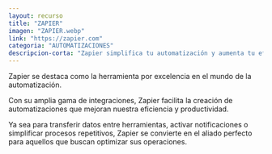 ```yaml
---
layout: recurso
title: "ZAPIER"
imagen: "ZAPIER.webp"
link: "https://zapier.com"
categoria: "AUTOMATIZACIONES"
descripcion-corta: "Zapier simplifica tu automatización y aumenta tu eficiencia."
---
```


Zapier se destaca como la herramienta por excelencia en el mundo de la automatización.

Con su amplia gama de integraciones, Zapier facilita la creación de automatizaciones que mejoran nuestra eficiencia y productividad.

Ya sea para transferir datos entre herramientas, activar notificaciones o simplificar procesos repetitivos, Zapier se convierte en el aliado perfecto para aquellos que buscan optimizar sus operaciones.